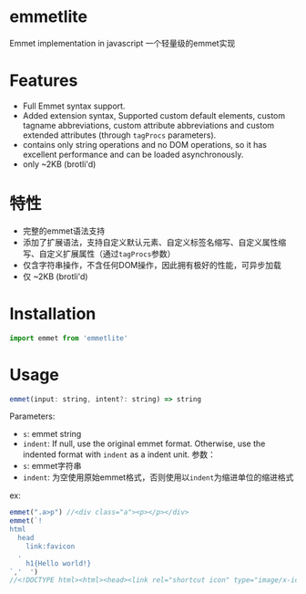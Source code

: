 # emmetlite

Emmet implementation in javascript
一个轻量级的emmet实现

# Features
- Full Emmet syntax support.
- Added extension syntax, Supported custom default elements, custom tagname abbreviations, custom attribute abbreviations and custom extended attributes (through `tagProcs` parameters).
- contains only string operations and no DOM operations, so it has excellent performance and can be loaded asynchronously.
- only ~2KB (brotli'd)

# 特性
- 完整的emmet语法支持
- 添加了扩展语法，支持自定义默认元素、自定义标签名缩写、自定义属性缩写、自定义扩展属性（通过`tagProcs`参数）
- 仅含字符串操作，不含任何DOM操作，因此拥有极好的性能，可异步加载
- 仅 ~2KB (brotli'd)

# Installation
```js
import emmet from 'emmetlite'
```

# Usage
```js
emmet(input: string, intent?: string) => string
```
Parameters:
- `s`: emmet string
- `indent`: If null, use the original emmet format. Otherwise, use the indented format with `indent` as a indent unit.
参数：
- `s`: emmet字符串
- `indent`: 为空使用原始emmet格式，否则使用以`indent`为缩进单位的缩进格式

ex:
```js
emmet(".a>p") //<div class="a"><p></p></div>
emmet(`!
html
  head
    link:favicon
  .
    h1{Hello world!}
`,'  ')
//<!DOCTYPE html><html><head><link rel="shortcut icon" type="image/x-icon" href="favicon.ico"></head><body><h1>Hello world!</h1></body></html>
```